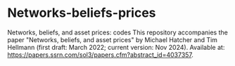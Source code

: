 # Networks-beliefs-prices
Networks, beliefs, and asset prices: codes
This repository accompanies the paper "Networks, beliefs, and asset prices" by Michael Hatcher and Tim Hellmann (first draft: March 2022; current version: Nov 2024). Available at: https://papers.ssrn.com/sol3/papers.cfm?abstract_id=4037357.
